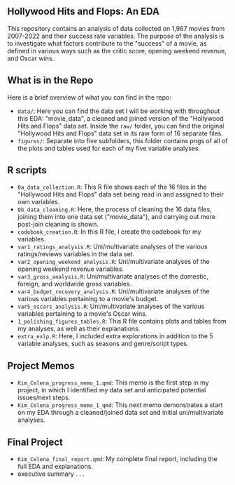 ## Hollywood Hits and Flops: An EDA

This repository contains an analysis of data collected on 1,967 movies from 2007-2022 and their success rate variables. The purpose of the analysis is to investigate what factors contribute to the "success" of a movie, as defined in various ways such as the critic score, opening weekend revenue, and Oscar wins.

## What is in the Repo
Here is a brief overview of what you can find in the repo:

- `data/`: Here you can find the data set I will be working with throughout this EDA: "movie_data", a cleaned and joined version of the "Hollywood Hits and Flops" data set. Inside the `raw/` folder, you can find the original "Hollywood Hits and Flops" data set in its raw form of 16 separate files.
- `figures/`: Separate into five subfolders, this folder contains pngs of all of the plots and tables used for each of my five variable analyses.


## R scripts

- `0a_data_collection.R`: This R file shows each of the 16 files in the "Hollywood Hits and Flops" data set being read in and assigned to their own variables.
- `0b_data_cleaning.R`: Here, the process of cleaning the 16 data files, joining them into one data set ("movie_data"), and carrying out more post-join cleaning is shown.
- `codebook_creation.R`: In this R file, I create the codebook for my variables.
- `var1_ratings_analysis.R`: Uni/multivariate analyses of the various ratings/reviews variables in the data set.
- `var2_opening_weekend_analysis.R`: Uni/multivariate analyses of the opening weekend revenue variables.
- `var3_gross_analysis.R`: Uni/multivariate analyses of the domestic, foreign, and worldwide gross variables.
- `var4_budget_recovery_analysis.R`: Uni/multivariate analyses of the various variables pertaining to a movie's budget.
- `var5_oscars_analysis.R`: Uni/multivariate analyses of the various variables pertaining to a movie's Oscar wins.
- `1_polishing_figures_tables.R`: This R file contains plots and tables from my analyses, as well as their explanations.
- `extra_exlp.R`: Here, I included extra explorations in addition to the 5 variable analyses, such as seasons and genre/script types.


## Project Memos
- `Kim_Celena_progress_memo_1.qmd`: This memo is the first step in my project, in which I identified my data set and anticipated potential issues/next steps.
- `Kim_Celena_progress_memo_1_qmd`: This next memo demonstrates a start on my EDA through a cleaned/joined data set and initial uni/multivariate analyses.

## Final Project
- `Kim_Celena_final_report.qmd`: My complete final report, including the full EDA and explanations.
- executive summary . . .
